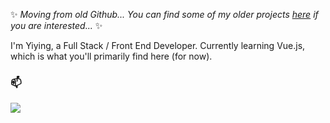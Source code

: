 <!---
- 👋 Hi, I’m @y-jie28
- 👀 I’m interested in ...
- 🌱 I’m currently learning ...
- 💞️ I’m looking to collaborate on ...
- 📫 How to reach me ...


y-jie28/y-jie28 is a ✨ special ✨ repository because its `README.md` (this file) appears on your GitHub profile.
You can click the Preview link to take a look at your changes.
--->

✨ _Moving from old Github... You can find some of my older projects [here](www.github.com/yjie28) if you are interested..._ ✨

I'm Yiying, a Full Stack / Front End Developer. Currently learning Vue.js, which is what you'll primarily find here (for now). 


### 📫

<a href="https://linkedin.com/in/yjie28">
  <img src="https://img.shields.io/badge/linkedin-%230077B5.svg?&style=for-the-badge&logo=linkedin&logoColor=white">
</a>

